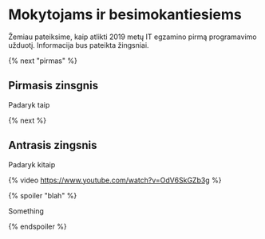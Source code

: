 # Mokytojams ir besimokantiesiems

Žemiau pateiksime, kaip atlikti 2019 metų IT egzamino pirmą programavimo užduotį. Informacija bus pateikta žingsniai.

{% next "pirmas" %}

## Pirmasis zinsgnis

Padaryk taip

{% next %}

## Antrasis zingsnis

Padaryk kitaip

{% video https://www.youtube.com/watch?v=OdV6SkGZb3g %}

{% spoiler "blah" %}

Something

{% endspoiler %}
